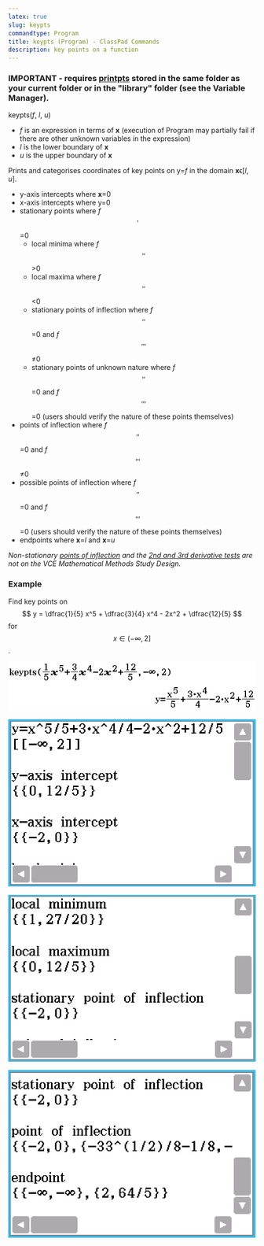 ```yaml
---
latex: true
slug: keypts
commandtype: Program
title: keypts (Program) - ClassPad Commands
description: key points on a function
---
```


### IMPORTANT - requires [printpts](/docs/commands/printpts) stored in the same folder as your current folder or in the "library" folder (see the Variable Manager).

keypts(*f*, *l*, *u*)

- *f* is an expression in terms of **x** (execution of Program may partially fail if there are other unknown variables in the expression)
- *l* is the lower boundary of **x**
- *u* is the upper boundary of **x**

Prints and categorises coordinates of key points on y=*f* in the domain **x**ϵ[*l*, *u*].
- y-axis intercepts where **x**=0
- x-axis intercepts where y=0
- stationary points where *f* $$'$$=0
  - local minima where *f* $$''$$>0
  - local maxima where *f* $$''$$<0
  - stationary points of inflection where *f* $$''$$=0 and *f* $$'''$$≠0
  - stationary points of unknown nature where *f* $$''$$=0 and *f* $$'''$$=0 (users should verify the nature of these points themselves)
- points of inflection where *f* $$''$$=0 and *f* $$'''$$≠0
- possible points of inflection where *f* $$''$$=0 and *f* $$'''$$=0 (users should verify the nature of these points themselves)
- endpoints where **x**=*l* and **x**=*u*

*Non-stationary [points of inflection](https://en.wikipedia.org/wiki/Inflection_point) and the [2nd and 3rd derivative tests](https://en.wikipedia.org/wiki/Derivative_test) are not on the VCE Mathematical Methods Study Design.*

### Example

Find key points on $$ y = \dfrac{1}{5} x^5 + \dfrac{3}{4} x^4 - 2x^2 + \dfrac{12}{5} $$ for $$ x \in (-\infty, 2] $$.

![keypts(1/5 x^5 + 3/4 x^4 - 2x^2 + 12/5, -∞, 2)](/files/keypts0.png)

![](/files/keypts1.png)

![](/files/keypts2.png)

![](/files/keypts3.png)
